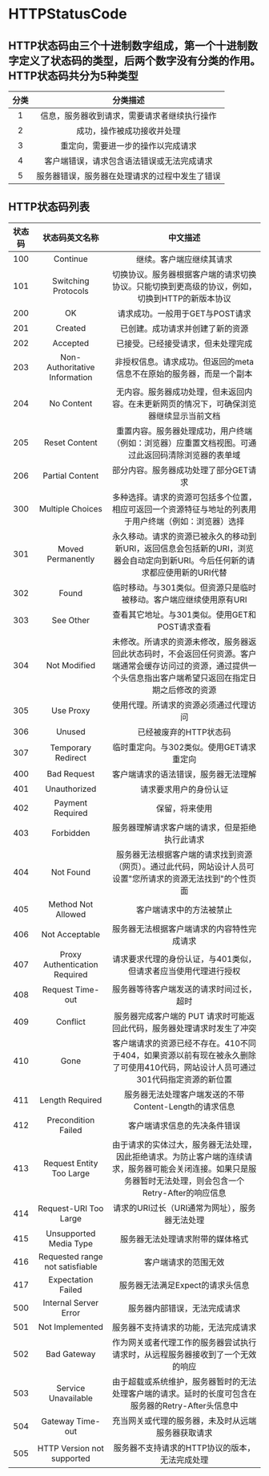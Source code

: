 # HTTPStatusCode

## HTTP状态码由三个十进制数字组成，第一个十进制数字定义了状态码的类型，后两个数字没有分类的作用。HTTP状态码共分为5种类型

| 分类 |                    分类描述                    |
| :--: | :--------------------------------------------: |
|  1   |  信息，服务器收到请求，需要请求者继续执行操作  |
|  2   |           成功，操作被成功接收并处理           |
|  3   |       重定向，需要进一步的操作以完成请求       |
|  4   |   客户端错误，请求包含语法错误或无法完成请求   |
|  5   | 服务器错误，服务器在处理请求的过程中发生了错误 |

## HTTP状态码列表

| 状态码 | 状态码英文名称                  | 中文描述                                                     |
| :----: | :------------------------------: | :-----------------------------------------------------------: |
|  100   | Continue                        | 继续。客户端应继续其请求                                     |
|  101   | Switching Protocols             | 切换协议。服务器根据客户端的请求切换协议。只能切换到更高级的协议，例如，切换到HTTP的新版本协议 |
|  200   | OK                              | 请求成功。一般用于GET与POST请求                              |
|  201   | Created                         | 已创建。成功请求并创建了新的资源                             |
|  202   | Accepted                        | 已接受。已经接受请求，但未处理完成                           |
|  203   | Non-Authoritative Information   | 非授权信息。请求成功。但返回的meta信息不在原始的服务器，而是一个副本 |
|  204   | No Content                      | 无内容。服务器成功处理，但未返回内容。在未更新网页的情况下，可确保浏览器继续显示当前文档 |
|  205   | Reset Content                   | 重置内容。服务器处理成功，用户终端（例如：浏览器）应重置文档视图。可通过此返回码清除浏览器的表单域 |
|  206   | Partial Content                 | 部分内容。服务器成功处理了部分GET请求                        |
|  300   | Multiple Choices                | 多种选择。请求的资源可包括多个位置，相应可返回一个资源特征与地址的列表用于用户终端（例如：浏览器）选择 |
|  301   | Moved Permanently               | 永久移动。请求的资源已被永久的移动到新URI，返回信息会包括新的URI，浏览器会自动定向到新URI。今后任何新的请求都应使用新的URI代替 |
|  302   | Found                           | 临时移动。与301类似。但资源只是临时被移动。客户端应继续使用原有URI |
|  303   | See Other                       | 查看其它地址。与301类似。使用GET和POST请求查看               |
|  304   | Not Modified                    | 未修改。所请求的资源未修改，服务器返回此状态码时，不会返回任何资源。客户端通常会缓存访问过的资源，通过提供一个头信息指出客户端希望只返回在指定日期之后修改的资源 |
|  305   | Use Proxy                       | 使用代理。所请求的资源必须通过代理访问                       |
|  306   | Unused                          | 已经被废弃的HTTP状态码                                       |
|  307   | Temporary Redirect              | 临时重定向。与302类似。使用GET请求重定向                     |
|  400   | Bad Request                     | 客户端请求的语法错误，服务器无法理解                         |
|  401   | Unauthorized                    | 请求要求用户的身份认证                                       |
|  402   | Payment Required                | 保留，将来使用                                               |
|  403   | Forbidden                       | 服务器理解请求客户端的请求，但是拒绝执行此请求               |
|  404   | Not Found                       | 服务器无法根据客户端的请求找到资源（网页）。通过此代码，网站设计人员可设置"您所请求的资源无法找到"的个性页面 |
|  405   | Method Not Allowed              | 客户端请求中的方法被禁止                                     |
|  406   | Not Acceptable                  | 服务器无法根据客户端请求的内容特性完成请求                   |
|  407   | Proxy Authentication Required   | 请求要求代理的身份认证，与401类似，但请求者应当使用代理进行授权 |
|  408   | Request Time-out                | 服务器等待客户端发送的请求时间过长，超时                     |
|  409   | Conflict                        | 服务器完成客户端的 PUT 请求时可能返回此代码，服务器处理请求时发生了冲突 |
|  410   | Gone                            | 客户端请求的资源已经不存在。410不同于404，如果资源以前有现在被永久删除了可使用410代码，网站设计人员可通过301代码指定资源的新位置 |
|  411   | Length Required                 | 服务器无法处理客户端发送的不带Content-Length的请求信息       |
|  412   | Precondition Failed             | 客户端请求信息的先决条件错误                                 |
|  413   | Request Entity Too Large        | 由于请求的实体过大，服务器无法处理，因此拒绝请求。为防止客户端的连续请求，服务器可能会关闭连接。如果只是服务器暂时无法处理，则会包含一个Retry-After的响应信息 |
|  414   | Request-URI Too Large           | 请求的URI过长（URI通常为网址），服务器无法处理               |
|  415   | Unsupported Media Type          | 服务器无法处理请求附带的媒体格式                             |
|  416   | Requested range not satisfiable | 客户端请求的范围无效                                         |
|  417   | Expectation Failed              | 服务器无法满足Expect的请求头信息                             |
|  500   | Internal Server Error           | 服务器内部错误，无法完成请求                                 |
|  501   | Not Implemented                 | 服务器不支持请求的功能，无法完成请求                         |
|  502   | Bad Gateway                     | 作为网关或者代理工作的服务器尝试执行请求时，从远程服务器接收到了一个无效的响应 |
|  503   | Service Unavailable             | 由于超载或系统维护，服务器暂时的无法处理客户端的请求。延时的长度可包含在服务器的Retry-After头信息中 |
|  504   | Gateway Time-out                | 充当网关或代理的服务器，未及时从远端服务器获取请求           |
|  505   | HTTP Version not supported      | 服务器不支持请求的HTTP协议的版本，无法完成处理               |
